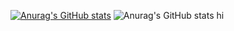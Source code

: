 [![Anurag's GitHub stats](https://github-readme-stats.vercel.app/api?username=BerkayAydeniz)](https://github.com/anuraghazra/github-readme-stats)
![Anurag's GitHub stats](https://github-readme-stats.vercel.app/api?username=BerkayAydeniz&show_icons=true&theme=radical)
hi
